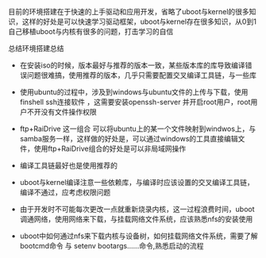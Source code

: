 目前的环境搭建在于快速的上手驱动和应用开发，省略了uboot与kernel的很多知识，这样的好处是可以快速学习驱动框架，uboot与kernel存在很多知识，从0到1自己移植uboot与内核有很多的问题，打击学习的自信

总结环境搭建总结

- 在安装iso的时候，版本最好与推荐的版本一致，某些版本库的库导致编译错误问题很难搞，使用推荐的版本，几乎只需要配置交叉编译工具链，与一些库

- 使用ubuntu的过程中，涉及到windows与ubuntu文件的上传与下载，使用 finshell ssh连接软件 ，这需要安装openssh-server 并开启root用户，root用户不开没有文件操作权限
- ftp+RaiDrive  这一组合 可以将ubuntu上的某一个文件映射到windwos上，与samba服务一样，这样做的好处是，可以通过windows的工具直接编辑文件，使用ftp+RaiDrive组合的好处是可以非局域网操作
- 编译工具链最好也是使用推荐的
- uboot与kernel编译注意一些依赖库，与编译时应该设置的交叉编译工具链，编译不通过，应考虑权限问题
- 由于开发时不可能每次更改一点就重新烧录内核，这一过程浪费时间，uboot调通网络，使用网络来下载，与挂载网络文件系统，应该熟悉nfs的安装使用
- uboot中如何通过nfs来下载内核与设备树，如何挂载网络文件系统，需要了解bootcmd命令 与 setenv bootargs......命令,熟悉启动的流程



